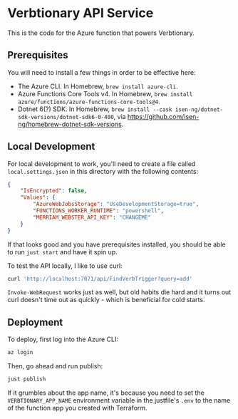 # Verbtionary API Service

This is the code for the Azure function that powers Verbtionary.

## Prerequisites

You will need to install a few things in order to be effective here:

- The Azure CLI. In Homebrew, `brew install azure-cli`.
- Azure Functions Core Tools v4. In Homebrew, `brew install azure/functions/azure-functions-core-tools@4`.
- Dotnet 6(?) SDK. In Homebrew, `brew install --cask isen-ng/dotnet-sdk-versions/dotnet-sdk6-0-400`, via <https://github.com/isen-ng/homebrew-dotnet-sdk-versions>.

## Local Development

For local development to work, you'll need to create a file called
`local.settings.json` in this directory with the following contents:

```json
{
    "IsEncrypted": false,
    "Values": {
        "AzureWebJobsStorage": "UseDevelopmentStorage=true",
        "FUNCTIONS_WORKER_RUNTIME": "powershell",
        "MERRIAM_WEBSTER_API_KEY": "CHANGEME"
    }
}
```

If that looks good and you have prerequisites installed, you should be able to
run `just start` and have it spin up.

To test the API locally, I like to use curl:

```sh
curl 'http://localhost:7071/api/FindVerbTrigger?query=add'
```

`Invoke-WebRequest` works just as well, but old habits die hard and it turns
out curl doesn't time out as quickly - which is beneficial for cold starts.

## Deployment

To deploy, first log into the Azure CLI:

```sh
az login
```

Then, go ahead and run publish:

```sh
just publish
```

If it grumbles about the app name, it's because you need to set the
`VERBTIONARY_APP_NAME` environment variable in the justfile's `.env` to the
name of the function app you created with Terraform.
